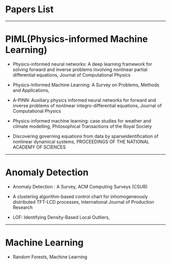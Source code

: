 # Papers List


----
# PIML(Physics-informed Machine Learning)

 * Physics-informed neural networks: A deep learning framework for solving forward and inverse problems involving nonlinear partial differential equations, Journal of Computational Physics

 * Physics-Informed Machine Learning: A Survey on Problems, Methods and Applications, 

 * A-PINN: Auxiliary physics informed neural networks for forward and inverse problems of nonlinear integro-differential equations, Journal of Computational Physics

 * Physics-informed machine learning: case studies for weather and climate modelling, Philosophical Transactions of the Royal Society

 * Discovering governing equations from data by sparseidentification of nonlinear dynamical systems, PROCEEDINGS OF THE NATIONAL ACADEMY OF SCIENCES


----
# Anomaly Detection

 * Anomaly Detection : A Survey, ACM Computing Surveys (CSUR)

 * A clustering algorithm-based control chart for inhomogeneously distributed TFT-LCD processes,  International Journal of Production Research

 * LOF: Identifying Density-Based Local Outliers, 

----
# Machine Learning

 * Random Forests, Machine Learning

